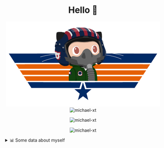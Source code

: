 <h1 align="center">Hello 👋</h1>


<p align="center"><img src="https://raw.githubusercontent.com/Michael-xT/Michael-xT/main/.github/topguntocat.png" width=500>
 <br>
<img src="https://komarev.com/ghpvc/?username=michael-xt&style=for-the-badge" alt="michael-xt" /> 
</p>

<p align="center"><img align="center" src="https://github-readme-stats.vercel.app/api/top-langs/?username=michael-xt&layout=compact&theme=dark&show_icons=true" alt="michael-xt" /></p>
<p align="center"><img align="center" src="https://github-readme-stats.vercel.app/api?username=michael-xt&show_icons=true&theme=dark&show_icons=true" alt="michael-xt" /></p>

<details align="left"><summary>📊 Some data about myself</summary>
<p>

<!--START_SECTION:waka-->
![Code Time](http://img.shields.io/badge/Code%20Time-2%2C035%20hrs%2019%20mins-blue)

**🐱 My GitHub Data** 

> 📦 4.2 MB Used in GitHub's Storage 
 > 
> 🏆 18 Contributions in the Year 2024
 > 
> 🚫 Not Opted to Hire
 > 
> 📜 12 Public Repositories 
 > 
> 🔑 31 Private Repositories 
 > 
📅 **I'm Most Productive on Thursday** 

```text
Monday                   136 commits         ████░░░░░░░░░░░░░░░░░░░░░   16.00 % 
Tuesday                  129 commits         ████░░░░░░░░░░░░░░░░░░░░░   15.18 % 
Wednesday                115 commits         ███░░░░░░░░░░░░░░░░░░░░░░   13.53 % 
Thursday                 186 commits         █████░░░░░░░░░░░░░░░░░░░░   21.88 % 
Friday                   78 commits          ██░░░░░░░░░░░░░░░░░░░░░░░   09.18 % 
Saturday                 107 commits         ███░░░░░░░░░░░░░░░░░░░░░░   12.59 % 
Sunday                   99 commits          ███░░░░░░░░░░░░░░░░░░░░░░   11.65 % 
```


📊 **This Week I Spent My Time On** 

```text
🕑︎ Time Zone: Europe/Bucharest

🔥 Editors: 
VS Code                  10 hrs 15 mins      █████████████████████████   100.00 % 

💻 Operating System: 
Mac                      9 hrs 43 mins       ████████████████████████░   94.73 % 
Windows                  32 mins             █░░░░░░░░░░░░░░░░░░░░░░░░   05.27 % 
```

**Timeline**

![Lines of Code chart](https://raw.githubusercontent.com/Michael-xT/Michael-xT/main/assets/bar_graph.png)


 Last Updated on 12/07/2024 00:48:01 UTC
<!--END_SECTION:waka-->
</p>
